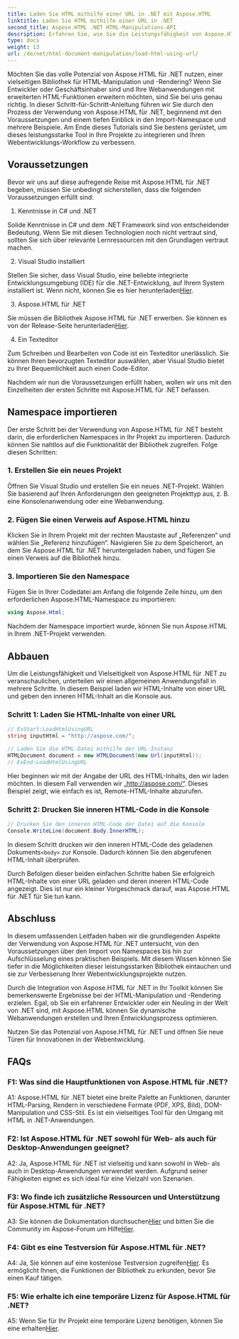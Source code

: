 ```yaml
---
title: Laden Sie HTML mithilfe einer URL in .NET mit Aspose.HTML
linktitle: Laden Sie HTML mithilfe einer URL in .NET
second_title: Aspose.HTML .NET HTML-Manipulations-API
description: Erfahren Sie, wie Sie die Leistungsfähigkeit von Aspose.HTML für .NET nutzen. Steigern Sie Ihre Webentwicklung durch HTML-Manipulation und -Rendering.
type: docs
weight: 13
url: /de/net/html-document-manipulation/load-html-using-url/
---
```


Möchten Sie das volle Potenzial von Aspose.HTML für .NET nutzen, einer vielseitigen Bibliothek für HTML-Manipulation und -Rendering? Wenn Sie Entwickler oder Geschäftsinhaber sind und Ihre Webanwendungen mit erweiterten HTML-Funktionen erweitern möchten, sind Sie bei uns genau richtig. In dieser Schritt-für-Schritt-Anleitung führen wir Sie durch den Prozess der Verwendung von Aspose.HTML für .NET, beginnend mit den Voraussetzungen und einem tiefen Einblick in den Import-Namespace und mehrere Beispiele. Am Ende dieses Tutorials sind Sie bestens gerüstet, um dieses leistungsstarke Tool in Ihre Projekte zu integrieren und Ihren Webentwicklungs-Workflow zu verbessern.

## Voraussetzungen

Bevor wir uns auf diese aufregende Reise mit Aspose.HTML für .NET begeben, müssen Sie unbedingt sicherstellen, dass die folgenden Voraussetzungen erfüllt sind:

1. Kenntnisse in C# und .NET

Solide Kenntnisse in C# und dem .NET Framework sind von entscheidender Bedeutung. Wenn Sie mit diesen Technologien noch nicht vertraut sind, sollten Sie sich über relevante Lernressourcen mit den Grundlagen vertraut machen.

2. Visual Studio installiert

Stellen Sie sicher, dass Visual Studio, eine beliebte integrierte Entwicklungsumgebung (IDE) für die .NET-Entwicklung, auf Ihrem System installiert ist. Wenn nicht, können Sie es hier herunterladen[Hier](https://visualstudio.microsoft.com/).

3. Aspose.HTML für .NET

 Sie müssen die Bibliothek Aspose.HTML für .NET erwerben. Sie können es von der Release-Seite herunterladen[Hier](https://releases.aspose.com/html/net/).

4. Ein Texteditor

Zum Schreiben und Bearbeiten von Code ist ein Texteditor unerlässlich. Sie können Ihren bevorzugten Texteditor auswählen, aber Visual Studio bietet zu Ihrer Bequemlichkeit auch einen Code-Editor.

Nachdem wir nun die Voraussetzungen erfüllt haben, wollen wir uns mit den Einzelheiten der ersten Schritte mit Aspose.HTML für .NET befassen.

## Namespace importieren

Der erste Schritt bei der Verwendung von Aspose.HTML für .NET besteht darin, die erforderlichen Namespaces in Ihr Projekt zu importieren. Dadurch können Sie nahtlos auf die Funktionalität der Bibliothek zugreifen. Folge diesen Schritten:

### 1. Erstellen Sie ein neues Projekt

Öffnen Sie Visual Studio und erstellen Sie ein neues .NET-Projekt. Wählen Sie basierend auf Ihren Anforderungen den geeigneten Projekttyp aus, z. B. eine Konsolenanwendung oder eine Webanwendung.

### 2. Fügen Sie einen Verweis auf Aspose.HTML hinzu

Klicken Sie in Ihrem Projekt mit der rechten Maustaste auf „Referenzen“ und wählen Sie „Referenz hinzufügen“. Navigieren Sie zu dem Speicherort, an dem Sie Aspose.HTML für .NET heruntergeladen haben, und fügen Sie einen Verweis auf die Bibliothek hinzu.

### 3. Importieren Sie den Namespace

Fügen Sie in Ihrer Codedatei am Anfang die folgende Zeile hinzu, um den erforderlichen Aspose.HTML-Namespace zu importieren:

```csharp
using Aspose.Html;
```

Nachdem der Namespace importiert wurde, können Sie nun Aspose.HTML in Ihrem .NET-Projekt verwenden.

## Abbauen

Um die Leistungsfähigkeit und Vielseitigkeit von Aspose.HTML für .NET zu veranschaulichen, unterteilen wir einen allgemeinen Anwendungsfall in mehrere Schritte. In diesem Beispiel laden wir HTML-Inhalte von einer URL und geben den inneren HTML-Inhalt an die Konsole aus.

### Schritt 1: Laden Sie HTML-Inhalte von einer URL

```csharp
// ExStart:LoadHtmlUsingURL
string inputHtml = "http://aspose.com/";

// Laden Sie die HTML-Datei mithilfe der URL-Instanz
HTMLDocument document = new HTMLDocument(new Url(inputHtml));
// ExEnd:LoadHtmlUsingURL
```

Hier beginnen wir mit der Angabe der URL des HTML-Inhalts, den wir laden möchten. In diesem Fall verwenden wir „http://aspose.com/“. Dieses Beispiel zeigt, wie einfach es ist, Remote-HTML-Inhalte abzurufen.

### Schritt 2: Drucken Sie inneren HTML-Code in die Konsole

```csharp
// Drucken Sie den inneren HTML-Code der Datei auf die Konsole
Console.WriteLine(document.Body.InnerHTML);
```

 In diesem Schritt drucken wir den inneren HTML-Code des geladenen Dokuments`<body>` zur Konsole. Dadurch können Sie den abgerufenen HTML-Inhalt überprüfen.

Durch Befolgen dieser beiden einfachen Schritte haben Sie erfolgreich HTML-Inhalte von einer URL geladen und deren inneren HTML-Code angezeigt. Dies ist nur ein kleiner Vorgeschmack darauf, was Aspose.HTML für .NET für Sie tun kann.

## Abschluss

In diesem umfassenden Leitfaden haben wir die grundlegenden Aspekte der Verwendung von Aspose.HTML für .NET untersucht, von den Voraussetzungen über den Import von Namespaces bis hin zur Aufschlüsselung eines praktischen Beispiels. Mit diesem Wissen können Sie tiefer in die Möglichkeiten dieser leistungsstarken Bibliothek eintauchen und sie zur Verbesserung Ihrer Webentwicklungsprojekte nutzen.

Durch die Integration von Aspose.HTML für .NET in Ihr Toolkit können Sie bemerkenswerte Ergebnisse bei der HTML-Manipulation und -Rendering erzielen. Egal, ob Sie ein erfahrener Entwickler oder ein Neuling in der Welt von .NET sind, mit Aspose.HTML können Sie dynamische Webanwendungen erstellen und Ihren Entwicklungsprozess optimieren.

Nutzen Sie das Potenzial von Aspose.HTML für .NET und öffnen Sie neue Türen für Innovationen in der Webentwicklung.

## FAQs

### F1: Was sind die Hauptfunktionen von Aspose.HTML für .NET?
   
A1: Aspose.HTML für .NET bietet eine breite Palette an Funktionen, darunter HTML-Parsing, Rendern in verschiedene Formate (PDF, XPS, Bild), DOM-Manipulation und CSS-Stil. Es ist ein vielseitiges Tool für den Umgang mit HTML in .NET-Anwendungen.

### F2: Ist Aspose.HTML für .NET sowohl für Web- als auch für Desktop-Anwendungen geeignet?
   
A2: Ja, Aspose.HTML für .NET ist vielseitig und kann sowohl in Web- als auch in Desktop-Anwendungen verwendet werden. Aufgrund seiner Fähigkeiten eignet es sich ideal für eine Vielzahl von Szenarien.

### F3: Wo finde ich zusätzliche Ressourcen und Unterstützung für Aspose.HTML für .NET?
   
 A3: Sie können die Dokumentation durchsuchen[Hier](https://reference.aspose.com/html/net/) und bitten Sie die Community im Aspose-Forum um Hilfe[Hier](https://forum.aspose.com/).

### F4: Gibt es eine Testversion für Aspose.HTML für .NET?
   
 A4: Ja, Sie können auf eine kostenlose Testversion zugreifen[Hier](https://releases.aspose.com/). Es ermöglicht Ihnen, die Funktionen der Bibliothek zu erkunden, bevor Sie einen Kauf tätigen.

### F5: Wie erhalte ich eine temporäre Lizenz für Aspose.HTML für .NET?
   
 A5: Wenn Sie für Ihr Projekt eine temporäre Lizenz benötigen, können Sie eine erhalten[Hier](https://purchase.aspose.com/temporary-license/).